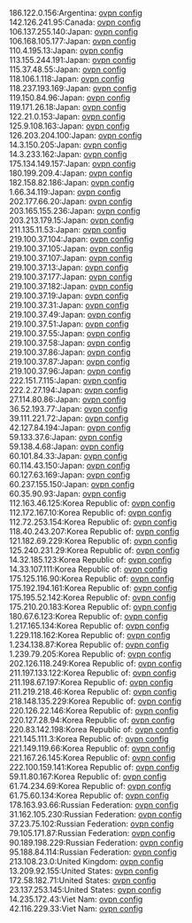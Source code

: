 186.122.0.156:Argentina: [ovpn config](vpn/186_122_0_156.ovpn)  
142.126.241.95:Canada: [ovpn config](vpn/142_126_241_95.ovpn)  
106.137.255.140:Japan: [ovpn config](vpn/106_137_255_140.ovpn)  
106.168.105.177:Japan: [ovpn config](vpn/106_168_105_177.ovpn)  
110.4.195.13:Japan: [ovpn config](vpn/110_4_195_13.ovpn)  
113.155.244.191:Japan: [ovpn config](vpn/113_155_244_191.ovpn)  
115.37.48.55:Japan: [ovpn config](vpn/115_37_48_55.ovpn)  
118.106.1.118:Japan: [ovpn config](vpn/118_106_1_118.ovpn)  
118.237.193.169:Japan: [ovpn config](vpn/118_237_193_169.ovpn)  
119.150.84.96:Japan: [ovpn config](vpn/119_150_84_96.ovpn)  
119.171.26.18:Japan: [ovpn config](vpn/119_171_26_18.ovpn)  
122.21.0.153:Japan: [ovpn config](vpn/122_21_0_153.ovpn)  
125.9.108.163:Japan: [ovpn config](vpn/125_9_108_163.ovpn)  
126.203.204.100:Japan: [ovpn config](vpn/126_203_204_100.ovpn)  
14.3.150.205:Japan: [ovpn config](vpn/14_3_150_205.ovpn)  
14.3.233.162:Japan: [ovpn config](vpn/14_3_233_162.ovpn)  
175.134.149.157:Japan: [ovpn config](vpn/175_134_149_157.ovpn)  
180.199.209.4:Japan: [ovpn config](vpn/180_199_209_4.ovpn)  
182.158.82.186:Japan: [ovpn config](vpn/182_158_82_186.ovpn)  
1.66.34.119:Japan: [ovpn config](vpn/1_66_34_119.ovpn)  
202.177.66.20:Japan: [ovpn config](vpn/202_177_66_20.ovpn)  
203.165.155.236:Japan: [ovpn config](vpn/203_165_155_236.ovpn)  
203.213.179.15:Japan: [ovpn config](vpn/203_213_179_15.ovpn)  
211.135.11.53:Japan: [ovpn config](vpn/211_135_11_53.ovpn)  
219.100.37.104:Japan: [ovpn config](vpn/219_100_37_104.ovpn)  
219.100.37.105:Japan: [ovpn config](vpn/219_100_37_105.ovpn)  
219.100.37.107:Japan: [ovpn config](vpn/219_100_37_107.ovpn)  
219.100.37.13:Japan: [ovpn config](vpn/219_100_37_13.ovpn)  
219.100.37.177:Japan: [ovpn config](vpn/219_100_37_177.ovpn)  
219.100.37.182:Japan: [ovpn config](vpn/219_100_37_182.ovpn)  
219.100.37.19:Japan: [ovpn config](vpn/219_100_37_19.ovpn)  
219.100.37.31:Japan: [ovpn config](vpn/219_100_37_31.ovpn)  
219.100.37.49:Japan: [ovpn config](vpn/219_100_37_49.ovpn)  
219.100.37.51:Japan: [ovpn config](vpn/219_100_37_51.ovpn)  
219.100.37.55:Japan: [ovpn config](vpn/219_100_37_55.ovpn)  
219.100.37.58:Japan: [ovpn config](vpn/219_100_37_58.ovpn)  
219.100.37.86:Japan: [ovpn config](vpn/219_100_37_86.ovpn)  
219.100.37.87:Japan: [ovpn config](vpn/219_100_37_87.ovpn)  
219.100.37.96:Japan: [ovpn config](vpn/219_100_37_96.ovpn)  
222.151.7.115:Japan: [ovpn config](vpn/222_151_7_115.ovpn)  
222.2.27.194:Japan: [ovpn config](vpn/222_2_27_194.ovpn)  
27.114.80.86:Japan: [ovpn config](vpn/27_114_80_86.ovpn)  
36.52.193.77:Japan: [ovpn config](vpn/36_52_193_77.ovpn)  
39.111.221.72:Japan: [ovpn config](vpn/39_111_221_72.ovpn)  
42.127.84.194:Japan: [ovpn config](vpn/42_127_84_194.ovpn)  
59.133.37.6:Japan: [ovpn config](vpn/59_133_37_6.ovpn)  
59.138.4.68:Japan: [ovpn config](vpn/59_138_4_68.ovpn)  
60.101.84.33:Japan: [ovpn config](vpn/60_101_84_33.ovpn)  
60.114.43.150:Japan: [ovpn config](vpn/60_114_43_150.ovpn)  
60.127.63.169:Japan: [ovpn config](vpn/60_127_63_169.ovpn)  
60.237.155.150:Japan: [ovpn config](vpn/60_237_155_150.ovpn)  
60.35.90.93:Japan: [ovpn config](vpn/60_35_90_93.ovpn)  
112.163.46.125:Korea Republic of: [ovpn config](vpn/112_163_46_125.ovpn)  
112.172.167.10:Korea Republic of: [ovpn config](vpn/112_172_167_10.ovpn)  
112.72.253.154:Korea Republic of: [ovpn config](vpn/112_72_253_154.ovpn)  
118.40.243.207:Korea Republic of: [ovpn config](vpn/118_40_243_207.ovpn)  
121.182.69.229:Korea Republic of: [ovpn config](vpn/121_182_69_229.ovpn)  
125.240.231.29:Korea Republic of: [ovpn config](vpn/125_240_231_29.ovpn)  
14.32.185.123:Korea Republic of: [ovpn config](vpn/14_32_185_123.ovpn)  
14.33.107.111:Korea Republic of: [ovpn config](vpn/14_33_107_111.ovpn)  
175.125.116.90:Korea Republic of: [ovpn config](vpn/175_125_116_90.ovpn)  
175.192.194.161:Korea Republic of: [ovpn config](vpn/175_192_194_161.ovpn)  
175.195.52.142:Korea Republic of: [ovpn config](vpn/175_195_52_142.ovpn)  
175.210.20.183:Korea Republic of: [ovpn config](vpn/175_210_20_183.ovpn)  
180.67.6.123:Korea Republic of: [ovpn config](vpn/180_67_6_123.ovpn)  
1.217.165.134:Korea Republic of: [ovpn config](vpn/1_217_165_134.ovpn)  
1.229.118.162:Korea Republic of: [ovpn config](vpn/1_229_118_162.ovpn)  
1.234.138.87:Korea Republic of: [ovpn config](vpn/1_234_138_87.ovpn)  
1.239.79.205:Korea Republic of: [ovpn config](vpn/1_239_79_205.ovpn)  
202.126.118.249:Korea Republic of: [ovpn config](vpn/202_126_118_249.ovpn)  
211.197.133.122:Korea Republic of: [ovpn config](vpn/211_197_133_122.ovpn)  
211.198.67.197:Korea Republic of: [ovpn config](vpn/211_198_67_197.ovpn)  
211.219.218.46:Korea Republic of: [ovpn config](vpn/211_219_218_46.ovpn)  
218.148.135.229:Korea Republic of: [ovpn config](vpn/218_148_135_229.ovpn)  
220.126.22.146:Korea Republic of: [ovpn config](vpn/220_126_22_146.ovpn)  
220.127.28.94:Korea Republic of: [ovpn config](vpn/220_127_28_94.ovpn)  
220.83.142.198:Korea Republic of: [ovpn config](vpn/220_83_142_198.ovpn)  
221.145.111.3:Korea Republic of: [ovpn config](vpn/221_145_111_3.ovpn)  
221.149.119.66:Korea Republic of: [ovpn config](vpn/221_149_119_66.ovpn)  
221.167.26.145:Korea Republic of: [ovpn config](vpn/221_167_26_145.ovpn)  
222.100.159.141:Korea Republic of: [ovpn config](vpn/222_100_159_141.ovpn)  
59.11.80.167:Korea Republic of: [ovpn config](vpn/59_11_80_167.ovpn)  
61.74.234.69:Korea Republic of: [ovpn config](vpn/61_74_234_69.ovpn)  
61.75.60.134:Korea Republic of: [ovpn config](vpn/61_75_60_134.ovpn)  
178.163.93.66:Russian Federation: [ovpn config](vpn/178_163_93_66.ovpn)  
31.162.105.230:Russian Federation: [ovpn config](vpn/31_162_105_230.ovpn)  
37.23.75.102:Russian Federation: [ovpn config](vpn/37_23_75_102.ovpn)  
79.105.171.87:Russian Federation: [ovpn config](vpn/79_105_171_87.ovpn)  
90.189.198.229:Russian Federation: [ovpn config](vpn/90_189_198_229.ovpn)  
95.188.84.114:Russian Federation: [ovpn config](vpn/95_188_84_114.ovpn)  
213.108.23.0:United Kingdom: [ovpn config](vpn/213_108_23_0.ovpn)  
13.209.92.155:United States: [ovpn config](vpn/13_209_92_155.ovpn)  
172.58.182.71:United States: [ovpn config](vpn/172_58_182_71.ovpn)  
23.137.253.145:United States: [ovpn config](vpn/23_137_253_145.ovpn)  
14.235.172.43:Viet Nam: [ovpn config](vpn/14_235_172_43.ovpn)  
42.116.229.33:Viet Nam: [ovpn config](vpn/42_116_229_33.ovpn)  
